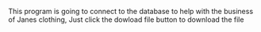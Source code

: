 This program is going to connect to the database to help with the business of Janes clothing,
Just click the dowload file button to download the file
